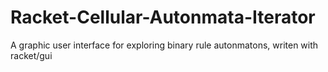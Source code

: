 # Racket-Cellular-Autonmata-Iterator
A graphic user interface for exploring binary rule autonmatons, writen with racket/gui
